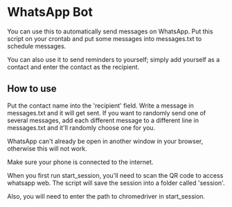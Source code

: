 # WhatsApp Bot

You can use this to automatically send messages on WhatsApp.
Put this script on your crontab and put some messages into messages.txt
to schedule messages.

You can also use it to send reminders to yourself;
simply add yourself as a contact and enter the contact as the recipient.

<h2> How to use </h2>

Put the contact name into the 'recipient' field. Write a message in
messages.txt and it will get sent. If you want to randomly send one 
of several messages, add each different message to a different line in
messages.txt and it'll randomly choose one for you.

WhatsApp can't already be open in another window in your browser, otherwise
this will not work.

Make sure your phone is connected to the internet. 

When you first run start_session, you'll need to scan the QR code to
access whatsapp web. The script will save the session into a folder
called 'session'. 

Also, you will need to enter the path to chromedriver in start_session.
